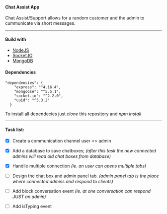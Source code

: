 #### Chat Assist App

Chat Assist/Support allows for a random customer and the admin to cummunicate via short messages.


---
#### Build with
* [NodeJS](https://nodejs.org/en/about/)
* [Socket.IO](https://socket.io/docs/) 
* [MongoDB](https://www.mongodb.com/what-is-mongodb) 

#### Dependencies


```
"dependencies": {
    "express": "^4.16.4",
    "mongoose": "^5.5.1",
    "socket.io": "^2.2.0",
    "uuid": "^3.3.2"
  }
```
To install all dependecies just *clone* this repository and *npm install* 

---

#### Task list:

- [x] Create a communication channel user <> admin
- [x] Add a database to save chatboxes; *(after this task the new connected admins will read old chat boxes from database)*
- [x] Handlle multiple connection *(ie. an user can opens multiple tabs)*
- [ ] Design the chat box and admin panel tab. *(admin panel tab is the place where connected admins and respond to clients)*
- [ ] Add block conversation event *(ie. at one conversation can respond JUST an admin)*
- [ ] Add isTyping event

  
